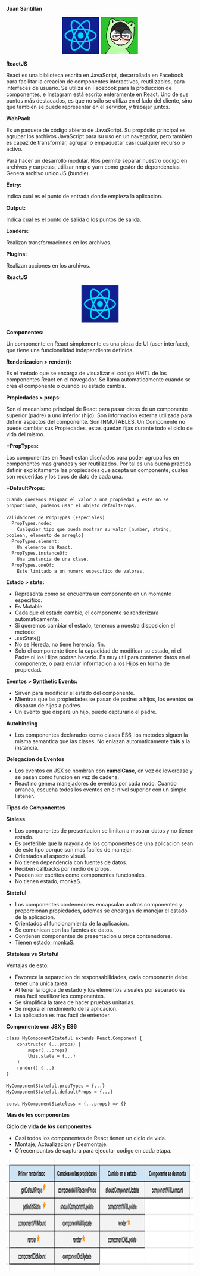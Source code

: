 **Juan Santillán**

<p align="center">
  <img src="/imgReadme/react-raro.PNG" width="100" height="100"/>
  <img src="/imgReadme/geguriyut.jpg" width="100" height="100"/>
</p>

**ReactJS**

React es una biblioteca escrita en JavaScript, desarrollada en Facebook para facilitar la creación de componentes interactivos, reutilizables, para interfaces de usuario. Se utiliza en Facebook para la producción de componentes, e Instagram está escrito enteramente en React. Uno de sus puntos más destacados, es que no sólo se utiliza en el lado del cliente, sino que también se puede representar en el servidor, y trabajar juntos.

**WebPack**

Es un paquete de código abierto de JavaScript. Su propósito principal es agrupar los archivos JavaScript para su uso en un navegador, pero también es capaz de transformar, agrupar o empaquetar casi cualquier recurso o activo.

Para hacer un desarrollo modular.
Nos permite separar nuestro codigo en archivos y carpetas, utilizar nmp o yarn como gestor de dependencias.
Genera archivo unico JS (bundle).

**Entry:**

Indica cual es el punto de entrada donde empieza la aplicacion.

**Output:**

Indica cual es el punto de salida o los puntos de salida.

**Loaders:**

Realizan transformaciones en los archivos.

**Plugins:**

Realizan acciones en los archivos.

**ReactJS**

<p align="center">
  <img src="/imgReadme/react-raro.PNG" width="100" height="100"/>
</p>

**Componentes:**

  Un componente en React simplemente es una pieza de UI (user interface), que tiene una funcionalidad independiente definida.

**Renderizacion > render():**

  Es el metodo que se encarga de visualizar el codigo HMTL de los componentes React en el navegador.
  Se llama automaticamente cuando se crea el componente o cuando su estado cambia.

**Propiedades > props:**

  Son el mecanismo principal de React para pasar datos de un componente superior (padre) a uno inferior (hijo).
  Son informacion externa utilizada para definir aspectos del componente.
  Son INMUTABLES.
  Un Componente no puede cambiar sus Propiedades, estas quedan fijas durante todo el ciclo de vida del mismo.

  **+PropTypes:**
    
  Los componentes en React estan diseñados para poder agruparlos en componentes mas grandes y ser reutilizados.
  Por tal es una buena practica definir explicitamente las propiedades que acepta un componente, cuales son requeridas y los tipos de dato de cada una.

  **+DefaultProps:**
    
    Cuando queremos asignar el valor a una propiedad y este no se proporciona, podemos usar el objeto defaultProps.

    Validadores de PropTypes (Especiales)
      PropTypes.node:
        Cualquier tipo que pueda mostrar su valor [number, string, boolean, elemento de arreglo]
      PropTypes.element:
        Un elemento de React.
      PropTypes.instanceOf:
        Una instancia de una clase.
      PropTypes.oneOf:
        Este limitado a un numero especifico de valores.

**Estado > state:**

  - Representa como se encuentra un componente en un momento especifico.
  - Es Mutable.
  - Cada que el estado cambie, el componente se renderizara automaticamente.
  - Si queremos cambiar el estado, tenemos a nuestra disposicion el metodo:
  - .setState()
  - No se Hereda, no tiene herencia, fin.
  - Solo el componente tiene la capacidad de modificar su estado, ni el Padre ni los Hijos podran hacerlo.
  Es muy util para contener datos en el componente, o para enviar informacion a los Hijos en forma de propiedad.

**Eventos > Synthetic Events:**

- Sirven para modificar el estado del componente.
- Mientras que las propiedades se pasan de padres a hijos, los eventos se disparan de hijos a padres.
- Un evento que dispare un hijo, puede capturarlo el padre.

**Autobinding**

- Los componentes declarados como clases ES6, los metodos siguen la misma semantica que las clases. No enlazan automaticamente **this** a la instancia.

**Delegacion de Eventos**

- Los eventos en JSX se nombran con **camelCase**, en vez de lowercase y se pasan como funcion en vez de cadena.
- React no genera manejadores de eventos por cada nodo. Cuando arranca, escucha todos los eventos en el nivel superior con un simple listener.

**Tipos de Componentes**

**Staless**

- Los componentes de presentacion se limitan a mostrar datos y no tienen estado.
- Es preferible que la mayoria de los componentes de una aplicacion sean de este tipo porque son mas faciles de manejar.
- Orientados al aspecto visual.
- No tienen dependencia con fuentes de datos.
- Reciben callbacks por medio de props.
- Pueden ser escritos como componentes funcionales.
- No tienen estado, monkaS.

**Stateful**

- Los componentes contenedores encapsulan a otros componentes y proporcionan propiedades, ademas se encargan de manejar el estado de la aplicacion.
- Orientados al funcionamiento de la aplicacion.
- Se comunican con las fuentes de datos.
- Contienen componentes de presentacion u otros contenedores.
- Tienen estado, monkaS.

**Stateless vs Stateful**

Ventajas de esto:

- Favorece la separacion de responsabilidades, cada componente debe tener una unica tarea.
- Al tener la logica de estado y los elementos visuales por separado es mas facil reutilizar los componentes.
- Se simplifica la tarea de hacer pruebas unitarias.
- Se mejora el rendimiento de la aplicacion.
- La aplicacion es mas facil de entender.

**Componente con JSX y ES6**

```
class MyComponentStateful extends React.Component {
    constructor (...props) {
        super(...props)
        this.state = {...}
    }
    render() {...}
}

MyComponentStateful.propTypes = {...}
MyComponentStateful.defaultProps = {...}

const MyComponentStateless = (...props) => {}
```

**Mas de los componentes**

**Ciclo de vida de los componentes**

- Casi todos los componentes de React tienen un ciclo de vida.
- Montaje, Actualizacion y Desmontaje.
- Ofrecen puntos de captura para ejecutar codigo en cada etapa.

<p align="center">
  <img src="/imgReadme/cicloComponentesReact.png"  height="300"/>
</p>
